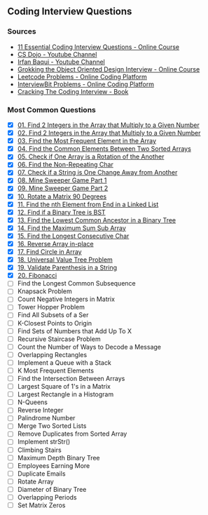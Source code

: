 ## Coding Interview Questions

### Sources
- [11 Essential Coding Interview Questions - Online Course](https://www.udemy.com/course/11-essential-coding-interview-questions/)
- [CS Dojo - Youtube Channel](https://www.youtube.com/channel/UCxX9wt5FWQUAAz4UrysqK9A/videos)
- [Irfan Baqui - Youtube Channel](https://www.youtube.com/channel/UCYvQTh9aUgPZmVH0wNHFa1A/videos)
- [Grokking the Object Oriented Design Interview - Online Course](https://www.educative.io/courses/grokking-the-object-oriented-design-interview)
- [Leetcode Problems - Online Coding Platform](https://leetcode.com/problemset/all/?difficulty=Easy)
- [InterviewBit Problems - Online Coding Platform](https://www.interviewbit.com/practice/)
- [Cracking The Coding Interview - Book](https://www.amazon.com.br/dp/0984782850/)

### Most Common Questions
- [x] [01. Find 2 Integers in the Array that Multiply to a Given Number](https://github.com/bzamith/CodingInterviewQuestions/blob/master/MostCommonQuestions/01.findIntegersMultiply.py)
- [x] [02. Find 2 Integers in the Array that Multiply to a Given Number](https://github.com/bzamith/CodingInterviewQuestions/blob/master/MostCommonQuestions/02.find3IntegersMultiply.py)
- [x] [03. Find the Most Frequent Element in the Array](https://github.com/bzamith/CodingInterviewQuestions/blob/master/MostCommonQuestions/03.mostFrequentElement.py)
- [x] [04. Find the Common Elements Between Two Sorted Arrays](https://github.com/bzamith/CodingInterviewQuestions/blob/master/MostCommonQuestions/04.commonElements.py)
- [x] [05. Check if One Array is a Rotation of the Another](https://github.com/bzamith/CodingInterviewQuestions/blob/master/MostCommonQuestions/05.isRotation.py)
- [x] [06. Find the Non-Repeating Char](https://github.com/bzamith/CodingInterviewQuestions/blob/master/MostCommonQuestions/06.nonRepeatingChar.py)
- [x] [07. Check if a String is One Change Away from Another](https://github.com/bzamith/CodingInterviewQuestions/blob/master/MostCommonQuestions/07.isOneAwayStrings.py)
- [x] [08. Mine Sweeper Game Part 1](https://github.com/bzamith/CodingInterviewQuestions/blob/master/MostCommonQuestions/08.mineSweeper.py)
- [x] [09. Mine Sweeper Game Part 2](https://github.com/bzamith/CodingInterviewQuestions/blob/master/MostCommonQuestions/09.clickMineSweeper.py)
- [x] [10. Rotate a Matrix 90 Degrees](https://github.com/bzamith/CodingInterviewQuestions/blob/master/MostCommonQuestions/10.rotateMatrix90.py)
- [x] [11. Find the nth Element from End in a Linked List](https://github.com/bzamith/CodingInterviewQuestions/blob/master/MostCommonQuestions/11.nthFromEndLinkedList.py)
- [x] [12. Find if a Binary Tree is BST](https://github.com/bzamith/CodingInterviewQuestions/blob/master/MostCommonQuestions/12.isBST.py)
- [x] [13. Find the Lowest Common Ancestor in a Binary Tree](https://github.com/bzamith/CodingInterviewQuestions/blob/master/MostCommonQuestions/13.lca.py)
- [x] [14. Find the Maximum Sum Sub Array](https://github.com/bzamith/CodingInterviewQuestions/blob/master/MostCommonQuestions/14.maxSumSubArray.py)
- [x] [15. Find the Longest Consecutive Char](https://github.com/bzamith/CodingInterviewQuestions/blob/master/MostCommonQuestions/15.longestConsecutiveChar.py)
- [x] [16. Reverse Array in-place](https://github.com/bzamith/CodingInterviewQuestions/blob/master/MostCommonQuestions/16.reverseArrayInPlace.py)
- [x] [17. Find Circle in Array](https://github.com/bzamith/CodingInterviewQuestions/blob/master/MostCommonQuestions/17.findCircleArray.py)
- [x] [18. Universal Value Tree Problem](https://github.com/bzamith/CodingInterviewQuestions/blob/master/MostCommonQuestions/18.universalValueTree.py)
- [x] [19. Validate Parenthesis in a String](https://github.com/bzamith/CodingInterviewQuestions/blob/master/MostCommonQuestions/19.validateParenthesis.py)
- [x] [20. Fibonacci](https://github.com/bzamith/CodingInterviewQuestions/blob/master/MostCommonQuestions/20.fibonacci.py)
- [ ] Find the Longest Common Subsequence
- [ ] Knapsack Problem
- [ ] Count Negative Integers in Matrix
- [ ] Tower Hopper Problem
- [ ] Find All Subsets of a Ser
- [ ] K-Closest Points to Origin
- [ ] Find Sets of Numbers that Add Up To X
- [ ] Recursive Staircase Problem
- [ ] Count the Number of Ways to Decode a Message
- [ ] Overlapping Rectangles
- [ ] Implement a Queue with a Stack
- [ ] K Most Frequent Elements
- [ ] Find the Intersection Between Arrays
- [ ] Largest Square of 1's in a Matrix
- [ ] Largest Rectangle in a Histogram
- [ ] N-Queens
- [ ] Reverse Integer
- [ ] Palindrome Number
- [ ] Merge Two Sorted Lists
- [ ] Remove Duplicates from Sorted Array
- [ ] Implement strStr()
- [ ] Climbing Stairs
- [ ] Maximum Depth Binary Tree
- [ ] Employees Earning More
- [ ] Duplicate Emails
- [ ] Rotate Array
- [ ] Diameter of Binary Tree
- [ ] Overlapping Periods
- [ ] Set Matrix Zeros
